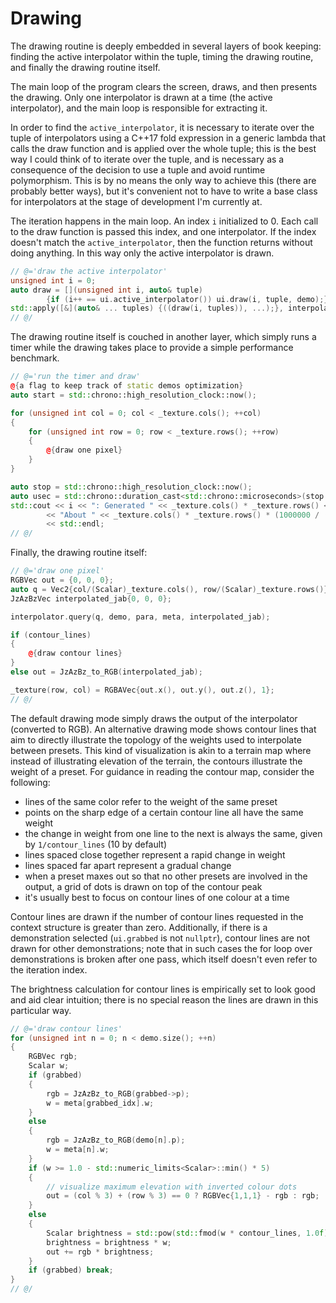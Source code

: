 # Drawing

The drawing routine is deeply embedded in several layers of book keeping:
finding the active interpolator within the tuple, timing the drawing routine,
and finally the drawing routine itself.

The main loop of the program clears the screen, draws, and then presents the
drawing. Only one interpolator is drawn at a time (the active interpolator),
and the main loop is responsible for extracting it.

In order to find the `active_interpolator`, it is necessary to iterate over the
tuple of interpolators using a C++17 fold expression in a generic lambda that
calls the draw function and is applied over the whole tuple; this is the
best way I could think of to iterate over the tuple, and is necessary as a
consequence of the decision to use a tuple and avoid runtime polymorphism.
This is by no means the only way to achieve this (there are probably better
ways), but it's convenient not to have to write a base class for interpolators
at the stage of development I'm currently at. 

The iteration happens in the main loop. An index `i` initialized to 0. Each
call to the draw function is passed this index, and one interpolator. If the
index doesn't match the `active_interpolator`, then the function returns
without doing anything. In this way only the active interpolator is drawn.

```cpp
// @='draw the active interpolator'
unsigned int i = 0;
auto draw = [](unsigned int i, auto& tuple) 
        {if (i++ == ui.active_interpolator()) ui.draw(i, tuple, demo);};
std::apply([&](auto& ... tuples) {((draw(i, tuples)), ...);}, interpolators);
// @/
```

The drawing routine itself is couched in another layer, which simply runs a
timer while the drawing takes place to provide a simple performance benchmark.

```cpp
// @='run the timer and draw'
@{a flag to keep track of static demos optimization}
auto start = std::chrono::high_resolution_clock::now();

for (unsigned int col = 0; col < _texture.cols(); ++col)
{
    for (unsigned int row = 0; row < _texture.rows(); ++row)
    {
        @{draw one pixel}
    }
}

auto stop = std::chrono::high_resolution_clock::now();
auto usec = std::chrono::duration_cast<std::chrono::microseconds>(stop - start).count();
std::cout << i << ": Generated " << _texture.cols() * _texture.rows() << " interpolations in " << usec << " microseconds\n" 
        << "About " << _texture.cols() * _texture.rows() * (1000000 / (double)usec) << " interpolations per second" 
        << std::endl;
// @/
```

Finally, the drawing routine itself:

```cpp
// @='draw one pixel'
RGBVec out = {0, 0, 0};
auto q = Vec2{col/(Scalar)_texture.cols(), row/(Scalar)_texture.rows()};
JzAzBzVec interpolated_jab{0, 0, 0};

interpolator.query(q, demo, para, meta, interpolated_jab);

if (contour_lines) 
{
    @{draw contour lines}
}
else out = JzAzBz_to_RGB(interpolated_jab);

_texture(row, col) = RGBAVec{out.x(), out.y(), out.z(), 1};
// @/
```

The default drawing mode simply draws the output of the interpolator (converted
to RGB). An alternative drawing mode shows contour lines that aim to directly
illustrate the topology of the weights used to interpolate between presets.
This kind of visualization is akin to a terrain map where instead of
illustrating elevation of the terrain, the contours illustrate the weight of a
preset. For guidance in reading the contour map, consider the following:

- lines of the same color refer to the weight of the same preset
- points on the sharp edge of a certain contour line all have the same weight
- the change in weight from one line to the next is always the same, given by
  `1/contour_lines`
  (10 by default)
- lines spaced close together represent a rapid change in weight
- lines spaced far apart represent a gradual change
- when a preset maxes out so that no other presets are involved in the output,
  a grid of dots is drawn on top of the contour peak
- it's usually best to focus on contour lines of one colour at a time

Contour lines are drawn if the number of contour lines requested in the context
structure is greater than zero. Additionally, if there is a demonstration
selected (`ui.grabbed` is not `nullptr`), contour lines are not drawn for
other demonstrations; note that in such cases the for loop over demonstrations
is broken after one pass, which itself doesn't even refer to the iteration
index.

The brightness calculation for contour lines is empirically set to look good
and aid clear intuition; there is no special reason the lines are drawn in
this particular way.

```cpp
// @='draw contour lines'
for (unsigned int n = 0; n < demo.size(); ++n)
{
    RGBVec rgb;
    Scalar w;
    if (grabbed) 
    {
        rgb = JzAzBz_to_RGB(grabbed->p);
        w = meta[grabbed_idx].w;
    }
    else 
    {
        rgb = JzAzBz_to_RGB(demo[n].p); 
        w = meta[n].w;
    }
    if (w >= 1.0 - std::numeric_limits<Scalar>::min() * 5)
    {
        // visualize maximum elevation with inverted colour dots
        out = (col % 3) + (row % 3) == 0 ? RGBVec{1,1,1} - rgb : rgb;
    }
    else
    {
        Scalar brightness = std::pow(std::fmod(w * contour_lines, 1.0f), 8);
        brightness = brightness * w;
        out += rgb * brightness;
    }
    if (grabbed) break;
}
// @/
```

